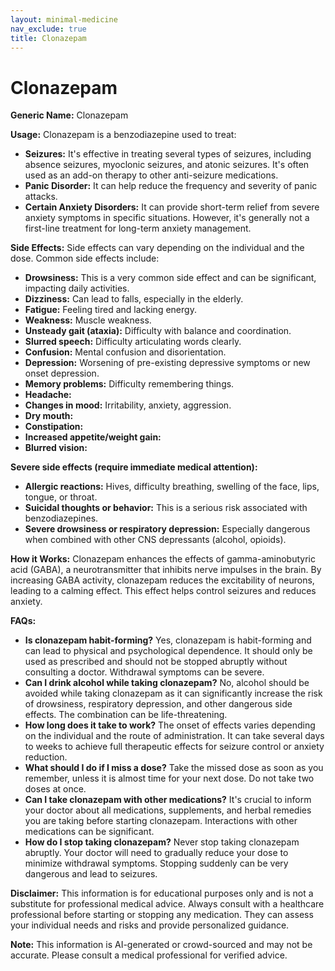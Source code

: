 ```yaml
---
layout: minimal-medicine
nav_exclude: true
title: Clonazepam
---
```


# Clonazepam

**Generic Name:** Clonazepam

**Usage:** Clonazepam is a benzodiazepine used to treat:

* **Seizures:**  It's effective in treating several types of seizures, including absence seizures, myoclonic seizures, and atonic seizures. It's often used as an add-on therapy to other anti-seizure medications.
* **Panic Disorder:** It can help reduce the frequency and severity of panic attacks.
* **Certain Anxiety Disorders:**  It can provide short-term relief from severe anxiety symptoms in specific situations.  However, it's generally not a first-line treatment for long-term anxiety management.


**Side Effects:**  Side effects can vary depending on the individual and the dose. Common side effects include:

* **Drowsiness:** This is a very common side effect and can be significant, impacting daily activities.
* **Dizziness:** Can lead to falls, especially in the elderly.
* **Fatigue:**  Feeling tired and lacking energy.
* **Weakness:** Muscle weakness.
* **Unsteady gait (ataxia):** Difficulty with balance and coordination.
* **Slurred speech:** Difficulty articulating words clearly.
* **Confusion:** Mental confusion and disorientation.
* **Depression:** Worsening of pre-existing depressive symptoms or new onset depression.
* **Memory problems:** Difficulty remembering things.
* **Headache:**
* **Changes in mood:** Irritability, anxiety, aggression.
* **Dry mouth:**
* **Constipation:**
* **Increased appetite/weight gain:**
* **Blurred vision:**


**Severe side effects (require immediate medical attention):**

* **Allergic reactions:** Hives, difficulty breathing, swelling of the face, lips, tongue, or throat.
* **Suicidal thoughts or behavior:**  This is a serious risk associated with benzodiazepines.
* **Severe drowsiness or respiratory depression:**  Especially dangerous when combined with other CNS depressants (alcohol, opioids).


**How it Works:** Clonazepam enhances the effects of gamma-aminobutyric acid (GABA), a neurotransmitter that inhibits nerve impulses in the brain. By increasing GABA activity, clonazepam reduces the excitability of neurons, leading to a calming effect. This effect helps control seizures and reduces anxiety.


**FAQs:**

* **Is clonazepam habit-forming?** Yes, clonazepam is habit-forming and can lead to physical and psychological dependence.  It should only be used as prescribed and should not be stopped abruptly without consulting a doctor.  Withdrawal symptoms can be severe.
* **Can I drink alcohol while taking clonazepam?** No, alcohol should be avoided while taking clonazepam as it can significantly increase the risk of drowsiness, respiratory depression, and other dangerous side effects.  The combination can be life-threatening.
* **How long does it take to work?** The onset of effects varies depending on the individual and the route of administration.  It can take several days to weeks to achieve full therapeutic effects for seizure control or anxiety reduction.
* **What should I do if I miss a dose?** Take the missed dose as soon as you remember, unless it is almost time for your next dose. Do not take two doses at once.
* **Can I take clonazepam with other medications?**  It's crucial to inform your doctor about all medications, supplements, and herbal remedies you are taking before starting clonazepam.  Interactions with other medications can be significant.
* **How do I stop taking clonazepam?**  Never stop taking clonazepam abruptly.  Your doctor will need to gradually reduce your dose to minimize withdrawal symptoms.  Stopping suddenly can be very dangerous and lead to seizures.


**Disclaimer:** This information is for educational purposes only and is not a substitute for professional medical advice.  Always consult with a healthcare professional before starting or stopping any medication.  They can assess your individual needs and risks and provide personalized guidance.


**Note:** This information is AI-generated or crowd-sourced and may not be accurate. Please consult a medical professional for verified advice.